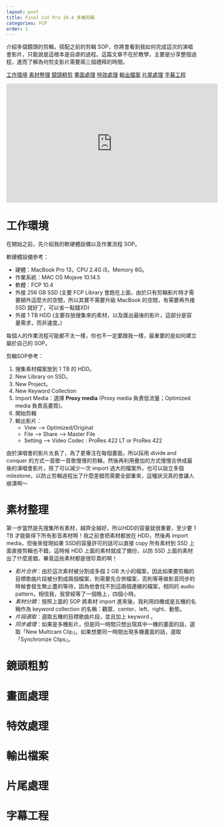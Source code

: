 ```yaml
---
layout: post
title: Final Cut Pro 10.4 多機剪輯
categories: FCP
order: 1
---
```


介紹多個鏡頭的剪輯，搭配之前的剪輯 SOP，你將會看到我如何完成這次的演唱會影片，只能說是這根本是自虐的過程。這篇文章不在於教學，主要是分享整個過程，進而了解為何剪支影片需要兩三個禮拜的時間。

<!-- more -->

[工作環境](#工作環境)
[素材整理](#素材整理)
[鏡頭粗剪](#鏡頭粗剪)
[畫面處理](#畫面處理)
[特效處理](#特效處理)
[輸出檔案](#輸出檔案)
[片尾處理](#片尾處理)
[字幕工程](#字幕工程)

<iframe width="560" height="315" src="https://www.youtube.com/embed/siJhGhVdPGo" frameborder="0" allow="accelerometer; autoplay; encrypted-media; gyroscope; picture-in-picture" allowfullscreen></iframe>

# 工作環境
在開始之前，先介紹我的軟硬體設備以及作業流程 SOP。

軟硬體設備參考：

* 硬體：MacBook Pro 13，CPU 2.4G i5，Memory 8G。
* 作業系統：MAC OS Mojave 10.14.5
* 軟體：FCP 10.4
* 外接 256 GB SSD (主要 FCP Library 會跑在上面，由於只有剪輯影片時才需要額外這麼大的空間，所以其實不需要升級 MacBook 的空間，有需要再外接 SSD 就好了，可以省一點錢XD)
* 外接 1 TB HDD (主要存放搜集來的素材，以及匯出最後的影片，這部分是容量需求，而非速度。)

每個人的作業流程可能都不太一樣，你也不一定要跟我一樣，最重要的是如何建立屬於自己的 SOP。

剪輯SOP參考：

1. 搜集素材檔案放到 1 TB 的 HDD。
2. New Library on SSD。
3. New Project。
4. New Keyword Collection
5. Import Media：選擇 **Proxy media** (Proxy media 負責低流量；Optimized media 負責高畫質)。
6. 開始剪輯
7. 輸出影片：
    * View —> Optimized/Original
    * File —> Share —> Master File
    * Setting —> Video Codec : ProRes 422 LT or ProRes 422

由於演唱會的影片太長了，為了更專注在每個畫面，所以採用 divide and conquer 的方式一首歌一首歌慢慢的剪輯，然後再利用疊加的方式慢慢合併成最後的演唱會影片，除了可以減少一次 import 過大的檔案外，也可以設立多個 milestone，以防止剪輯過程出了什麼差錯而需要全部重來，這種狀況真的會讓人崩潰啊～

# 素材整理
第一步當然是先搜集所有素材，越齊全越好，所以HDD的容量就很重要，至少要 1 TB 才能裝得下所有影音素材啊！我之前會把素材都放在 HDD，然後再 import media，但後來發現如果 SSD的容量許可的話可以直接 copy 所有素材到 SSD 上面直接剪輯也不錯，這時候 HDD 上面的素材就成了備份，以防 SSD 上面的素材出了什麼差錯，畢竟這些素材都是很珍貴的啊！

* *影片合併*：由於這次素材被分割成多個 2 GB 大小的檔案，因此如果要剪輯的目標歌曲片段被分割成兩個檔案，則需要先合併檔案，否則等等做影音同步的時候會發生無止盡的等待，因為他會找不到這兩個連續的檔案，相同的 audio pattern，相信我，我曾經等了一個晚上，四個小時。
* *素材分類*：按照上面的 SOP 將素材 import 進來後，我利用四機或是五機的名稱作為 keyword collection 的名稱：觀眾、center、left、right、動態。
* *片段選取*：選取五機的目標歌曲片段，並且加上 keyword 。
* *同步處理*：如果是多機影片，但是同一時間只想出現其中一機的畫面的話，選取「New Multicam Clip」。如果想要同一時間出現多機畫面的話，選取「Synchronize Clips」。

# 鏡頭粗剪

# 畫面處理

# 特效處理

# 輸出檔案

# 片尾處理

# 字幕工程

